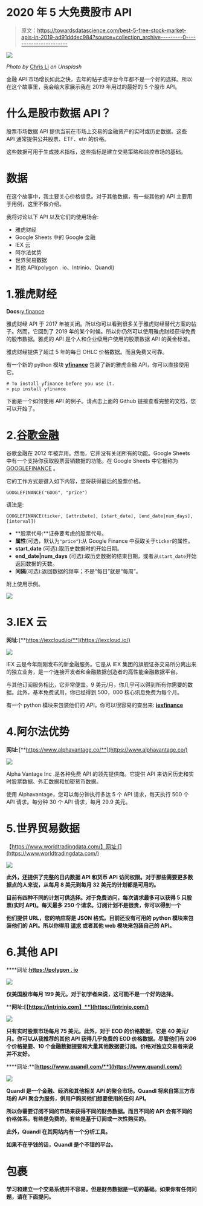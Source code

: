 # 2020 年 5 大免费股市 API

> 原文：<https://towardsdatascience.com/best-5-free-stock-market-apis-in-2019-ad91dddec984?source=collection_archive---------0----------------------->

![](img/76052ce51dbe77cf3877b72720abf389.png)

*Photo by* [Chris Li](https://unsplash.com/@chrisli) *on Unsplash*

金融 API 市场增长如此之快，去年的帖子或平台今年都不是一个好的选择。所以在这个故事里，我会给大家展示我在 2019 年用过的最好的 5 个股市 API。

# 什么是股市数据 API？

股票市场数据 API 提供当前在市场上交易的金融资产的实时或历史数据。这些 API 通常提供公共股票、ETF、etn 的价格。

这些数据可用于生成技术指标，这些指标是建立交易策略和监控市场的基础。

# 数据

在这个故事中，我主要关心价格信息。对于其他数据，有一些其他的 API 主要用于用例，这里不做介绍。

我将讨论以下 API 以及它们的使用场合:

*   雅虎财经
*   Google Sheets 中的 Google 金融
*   IEX 云
*   阿尔法优势
*   世界贸易数据
*   其他 API(polygon . io、Intrinio、Quandl)

# 1.雅虎财经

**Docs:**[y finance](https://github.com/ranaroussi/yfinance)

雅虎财经 API 于 2017 年被关闭。所以你可以看到很多关于雅虎财经替代方案的帖子。然而，它回到了 2019 年的某个时候。所以你仍然可以使用雅虎财经获得免费的股市数据。雅虎的 API 是个人和企业级用户使用的股票数据 API 的黄金标准。

雅虎财经提供了超过 5 年的每日 OHLC 价格数据。而且免费又可靠。

有一个新的 python 模块 [**yfinance**](https://github.com/ranaroussi/yfinance) 包装了新的雅虎金融 API，你可以直接使用它。

```
# To install yfinance before you use it.
> pip install yfinance
```

下面是一个如何使用 API 的例子。请点击上面的 Github 链接查看完整的文档，您可以开始了。

# 2.[谷歌金融](https://support.google.com/docs/answer/3093281?hl=en)

谷歌金融在 2012 年被弃用。然而，它并没有关闭所有的功能。Google Sheets 中有一个支持你获取股票营销数据的功能。在 Google Sheets 中它被称为 [GOOGLEFINANCE](https://support.google.com/docs/answer/3093281?hl=en) 。

它的工作方式是键入如下内容，您将获得最后的股票价格。

```
GOOGLEFINANCE("GOOG", "price")
```

语法是:

```
GOOGLEFINANCE(ticker, [attribute], [start_date], [end_date|num_days], [interval])
```

*   **股票代号:**证券要考虑的股票代号。
*   **属性**(可选，默认为`"price"`):从 Google Finance 中获取关于`ticker`的属性。
*   **start_date** (可选):取历史数据时的开始日期。
*   **end_date|num_days** (可选):取历史数据的结束日期，或者从`start_date`开始返回数据的天数。
*   **间隔**(可选):返回数据的频率；不是“每日”就是“每周”。

附上使用示例。

![](img/0cff23d1413e5837730e05fcb8da826b.png)

# 3.IEX 云

**网址:**[**https://iexcloud.io/**](https://iexcloud.io/)

![](img/5c9477ce3e1f48b0456e7b670fd395f6.png)

IEX 云是今年刚刚发布的新金融服务。它是从 IEX 集团的旗舰证券交易所分离出来的独立业务，是一个连接开发者和金融数据创造者的高性能金融数据平台。

与其他订阅服务相比，它非常便宜。9 美元/月，你几乎可以得到所有你需要的数据。此外，基本免费试用，你已经得到 500，000 核心讯息免费为每个月。

有一个 python 模块来包装他们的 API。你可以很容易的查出来: [**iexfinance**](https://addisonlynch.github.io/iexfinance/stable/)

# 4.阿尔法优势

**网址:**[**https://www.alphavantage.co/**](https://www.alphavantage.co/)

![](img/874740122239c149ac99ae20d8339fb1.png)

Alpha Vantage Inc .是各种免费 API 的领先提供商。它提供 API 来访问历史和实时股票数据、外汇数据和加密货币数据。

使用 Alphavantage，您可以每分钟执行多达 5 个 API 请求，每天执行 500 个 API 请求。每分钟 30 个 API 请求，每月 29.9 美元。

# 5.世界贸易数据

【https://www.worldtradingdata.com/】网址:[](https://www.worldtradingdata.com/)

**![](img/3683957f7288e98cf1990ea4cc1176dd.png)**

**此外，还提供了完整的日内数据 API 和货币 API 访问权限。对于那些需要更多数据点的人来说，从每月 8 美元到每月 32 美元的计划都是可用的。**

**目前有四种不同的计划可供选择。对于免费访问，每次请求最多可以获得 5 只股票(实时 API)。每天最多 250 个请求。订阅计划不是很贵，你可以得到一个**

**他们提供 URL，您的响应将是 JSON 格式。目前还没有可用的 python 模块来包装他们的 API。所以你得用 [**请求**](https://requests.readthedocs.io/en/master/) 或者其他 web 模块来包装自己的 API。**

# **6.其他 API**

****网址:**[**https://polygon . io**](https://polygon.io/pricing)**

**![](img/889b701cde48de98452a382ea6e04c38.png)**

**仅美国股市每月 199 美元。对于初学者来说，这可能不是一个好的选择。**

****网址:**[**【https://intrinio.com】**](https://intrinio.com/)**

**![](img/a987f836d76cf757c5a92c02ada1cdbc.png)**

**只有实时股票市场每月 75 美元。此外，对于 EOD 的价格数据，它是 40 美元/月。你可以从我推荐的其他 API 获得几乎免费的 EOD 价格数据。尽管他们有 206 个价格提要、10 个金融数据提要和大量其他数据要订阅。价格对独立交易者来说并不友好。**

****网址:**[**https://www.quandl.com/**](https://www.quandl.com/)**

**![](img/83537cd37b890ce146216cee22c81782.png)**

**Quandl 是一个金融、经济和其他相关 API 的聚合市场。Quandl 将来自第三方市场的 API 聚合为服务，供用户购买他们想要使用的任何 API。**

**所以你需要订阅不同的市场来获得不同的财务数据。而且不同的 API 会有不同的价格体系。有些是免费的，有些是基于订阅或一次性购买的。**

**此外，Quandl 在其网站内有一个分析工具。**

**如果不在乎钱的话，Quandl 是个不错的平台。**

# **包裹**

**学习和建立一个交易系统并不容易。但是财务数据是一切的基础。如果你有任何问题，请在下面提问。**
